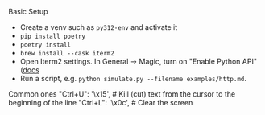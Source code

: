 Basic Setup
- Create a venv such as `py312-env` and activate it
- `pip install poetry`
- `poetry install`
- `brew install --cask iterm2`
- Open Iterm2 settings. In General -> Magic, turn on "Enable Python API" ([docs](https://iterm2.com/python-api-auth.html)
- Run a script, e.g. `python simulate.py --filename examples/http.md`.

Common ones
"Ctrl+U": '\x15', # Kill (cut) text from the cursor to the beginning of the line
"Ctrl+L": '\x0c', # Clear the screen
